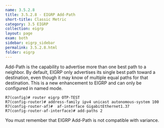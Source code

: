 ```yaml
---
name: 3.5.2.8
title: 3.5.2.8 - EIGRP Add-Path
short-title: Classic Metric
category: 3.5 EIGRP
collection: eigrp
layout: page
exam: both
sidebar: eigrp_sidebar
permalink: 3.5.2.8.html
folder: eigrp
---
```

Add-Path is the capability to advertise more than one best path to a neighbor. By default, EIGRP only advertises its single best path toward a destination, even though it may know of multiple equal paths for that destination. This is a new enhancement to EIGRP and can only be configured in named mode.
```
R7(config)# router eigrp OTP-TEST
R7(config-router)# address-family ipv4 unicast autonomous-system 100
R7(config-router-af)#  af-interface GigabitEthernet1.37
R7(config-router-af-interface)# add-paths 2
```
You must remember that EIGRP Add-Path is not compatible with variance.
